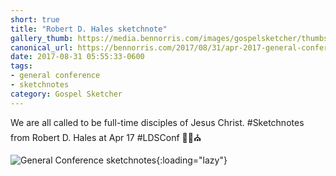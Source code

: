```yaml
---
short: true
title: "Robert D. Hales sketchnote"
gallery_thumb: https://media.bennorris.com/images/gospelsketcher/thumbs/apr-17-2-hales.jpg
canonical_url: https://bennorris.com/2017/08/31/apr-2017-general-conference-1-hales-sketchnote
date: 2017-08-31 05:55:33-0600
tags:
- general conference
- sketchnotes
category: Gospel Sketcher
---
```


We are all called to be full-time disciples of Jesus Christ. #Sketchnotes from Robert D. Hales at Apr 17 #LDSConf ✍🏼⛪️

![General Conference sketchnotes](https://media.bennorris.com/images/gospelsketcher/general-conference/apr-2017/apr-17-2-hales.jpg){:loading="lazy"}
